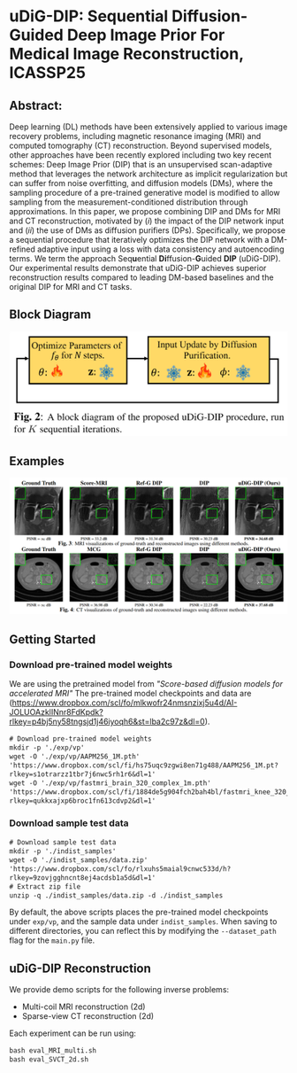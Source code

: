 # uDiG-DIP: Sequential Diffusion-Guided Deep Image Prior For Medical Image Reconstruction, ICASSP25

## Abstract: 
Deep learning (DL) methods have been extensively applied to various image recovery problems, including magnetic resonance imaging (MRI) and computed tomography (CT) reconstruction. Beyond supervised models, other approaches have been recently explored including two key recent schemes: Deep Image Prior (DIP) that is an unsupervised scan-adaptive method that leverages the network architecture as implicit regularization but can suffer from noise overfitting, and diffusion models (DMs), where the sampling procedure of a pre-trained generative model is modified to allow sampling from the measurement-conditioned distribution through approximations. In this paper, we propose combining DIP and DMs for MRI and CT reconstruction, motivated by (*i*) the impact of the DIP network input and (*ii*) the use of DMs as diffusion purifiers (DPs). Specifically, we propose a sequential procedure that iteratively optimizes the DIP network with a DM-refined adaptive input using a loss with data consistency and autoencoding terms. We term the approach Seq**u**ential **Di**ffusion-**G**uided **DIP** (uDiG-DIP). Our experimental results demonstrate that uDiG-DIP achieves superior reconstruction results compared to leading DM-based baselines and the original DIP for MRI and CT tasks.
## Block Diagram 
![Alt text](BD.png)

## Examples 
![Alt text](examples.png)

## Getting Started

### Download pre-trained model weights

We are using the pretrained model from *"Score-based diffusion models for accelerated MRI"*
The pre-trained model checkpoints and data are (https://www.dropbox.com/scl/fo/mlkwofr24nmsnzixj5u4d/AI-JOLUOAzklINnr8FdKpdk?rlkey=p4bj5ny58tngsjd1j46iyoqh6&st=lba2c97z&dl=0).

```
# Download pre-trained model weights
mkdir -p './exp/vp'
wget -O './exp/vp/AAPM256_1M.pth' 'https://www.dropbox.com/scl/fi/hs75uqc9zgwi8en71g488/AAPM256_1M.pt?rlkey=s1otrarzz1tbr7j6nwc5rh1r6&dl=1'
wget -O './exp/vp/fastmri_brain_320_complex_1m.pth' 'https://www.dropbox.com/scl/fi/1884de5g904fch2bah4bl/fastmri_knee_320_complex_1m.pt?rlkey=qukkxajxp6broc1fn613cdvp2&dl=1'
```

### Download sample test data
```
# Download sample test data
mkdir -p './indist_samples'
wget -O './indist_samples/data.zip' 'https://www.dropbox.com/scl/fo/rlxuhs5maial9cnwc533d/h?rlkey=9zovjgghncnt8ej4acdsb1a5d&dl=1'
# Extract zip file
unzip -q ./indist_samples/data.zip -d ./indist_samples
```
By default, the above scripts places the pre-trained model checkpoints under ```exp/vp```, and the sample data under ```indist_samples```. When saving to different directories, you can reflect this by modifying the ```--dataset_path``` flag for the ```main.py``` file.

## uDiG-DIP Reconstruction
We provide demo scripts for the following inverse problems:
- Multi-coil MRI reconstruction (2d)
- Sparse-view CT reconstruction (2d)

Each experiment can be run using:
```
bash eval_MRI_multi.sh
bash eval_SVCT_2d.sh


